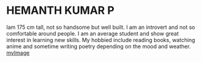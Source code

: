 # HEMANTH KUMAR P

Iam 175 cm tall, not so handsome but well built. I am an introvert and not so comfortable around people. I am an average student and show great interest in learning new skills. My hobbied include reading books, watching anime and sometime writing poetry depending on the mood and weather.
[myImage](myImage.jpeg)